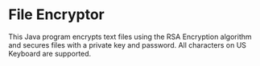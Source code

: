 # File Encryptor

This Java program encrypts text files using the RSA Encryption algorithm and secures files with a private key and password. All characters on US Keyboard are supported.
